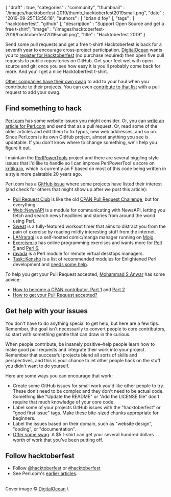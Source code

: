 {
   "draft" : true,
   "categories" : "community",
   "thumbnail" : "/images/hacktoberfest-2019/thumb_hacktoberfest2019small.png",
   "date" : "2019-09-25T13:56:16",
   "authors" : [
      "brian d foy"
   ],
   "tags" : [
      "hacktoberfest",
      "github"
   ],
   "description" : "Support Open Source and get a free t-shirt",
   "image" : "/images/hacktoberfest-2019/hacktoberfest2019small.png",
   "title" : "Hacktoberfest 2019"
}

Send some pull requests and get a free t-shirt! Hacktoberfest is back for a seventh year to encourage cross-project participation. [DigitalOcean](https://www.digitalocean.com) wants you to [register for Hacktoberfest](https://hacktoberfest.digitalocean.com) (no purchase required) then open five pull requests to public repositories on GitHub. Get your feet wet with open source and git; once you see how easy it is you'll probably come back for more. And you'll get a nice Hacktoberfest t-shirt.

[Other companies have their own swag](https://hacktoberfestswaglist.com) to add to your haul when you contribute to their projects. You can even [contribute to that list](https://github.com/crweiner/hacktoberfest-swag-list) with a pull request to add your swag.


Find something to hack
----------------------

[Perl.com](https://github.com/tpf/perldotcom) has some website issues you might consider. Or, you can [write an article for Perl.com](/article/how-to-write-your-first-article-for-perl-com/) and send that as a pull request. Or, read some of the older articles and edit them to fix typos, new web addresses, and so on. Since Perl.com is its own GitHub project, almost anything you see is updatable. If you don't know where to change something, we'll help you figure it out.

I maintain the [PerlPowerTools](https://github.com/briandfoy/PerlPowerTools) project and there are several niggling style issues that I'd like to handle so I can improve PerlPowerTool's score on [kritika.io](https://kritika.io/users/briandfoy/repos/7253941177493998/), which is currently an F based on most of this code being written in a style more palatable 20 years ago.

Perl.com has a [GitHub issue](https://github.com/tpf/perldotcom/issues/203) where some projects have listed their interest (and check for others that might show up after we post this article):

* [Pull Request Club](https://pullrequest.club/) is like the old [CPAN Pull Request Challenge](http://cpan-prc.org), but for everything.
* [Web::NewsAPI](https://github.com/jmacdotorg/newsapi-perl) is a module for communicating with NewsAPI, letting you fetch and search news headlines and stories from around the world using Perl.
* [Sweat](https://github.com/jmacdotorg/sweat) is a fully-featured workout timer that aims to distract you from the pain of exercise by reading mildly interesting stuff from the internet.
* [LANraragi](https://github.com/Difegue/LANraragi) is a self-hosted comic/manga manager running on [Mojo](https://www.mojolicious.org).
* [Exercism.io](https://exercism.io/) has online programming exercises and wants more for [Perl 5](https://github.com/exercism/perl6) and [Perl 6](https://github.com/exercism/perl6).
* [ravada](https://github.com/UPC/ravada) is a Perl module for remote virtual desktops managers.
* [Task::Kensho](https://github.com/EnlightenedPerlOrganisation/task-kensho) is a list of recommended modules for Enlightened Perl development and [needs some help](http://blogs.perl.org/users/grinnz/2019/09/taskkensho-needs-your-help.html).

To help you get your Pull Request accepted, [Mohammad S Anwar](https://www.perl.com/article/how-to-get-pull-request-accepted-/#author-bio-mohammad-anwar) has some advice:

* [How to become a CPAN contributor, Part 1](/article/how-to-become-cpan-contributor/) and [Part 2](/article/how-to-become-cpan-contributor-part-2/)
* [How to get your Pull Request accepted?](/article/how-to-get-pull-request-accepted-/)


Get help with your issues
-------------------------

You don't have to do anything special to get help, but here are a few tips. Remember, the goal isn't necessarily to convert people to core contributors, so start with something gentle that can draw in the curious.

When people contribute, be insanely positive–help people learn how to make good pull requests and integrate their work into your project. Remember that successful projects blend all sorts of skills and perspectives, and this is your chance to let other people hack on the stuff you didn't want to do yourself.

Here are some ways you can encourage that work:

* Create some GitHub issues for small work you'd like other people to try. These don't need to be complex and they don't need to be actual code. Something like "Update the README" or "Add the LICENSE file" don't require that much knowledge of your core code.
* Label some of your projects GitHub issues with the "hacktoberfest" or "good first issue" tags. Make these bite-sized chunks appropriate for beginners.
* Label the issues based on their domain, such as "website design", "coding", or "documentation".
* [Offer some swag](https://github.com/crweiner/hacktoberfest-swag-list). A $5 t-shirt can get your several hundred dollars worth of work that you've been putting off.


Follow hacktoberfest
--------------------

* Follow [@hacktoberfest](https://twitter.com/hacktoberfest) or [#hacktoberfest](https://twitter.com/hashtag/hacktoberfest)
* See Perl.com's [earlier articles](https://www.perl.com/tags/hacktoberfest/).

\
Cover image © [DigitalOcean](https://www.digitalocean.com)
\

